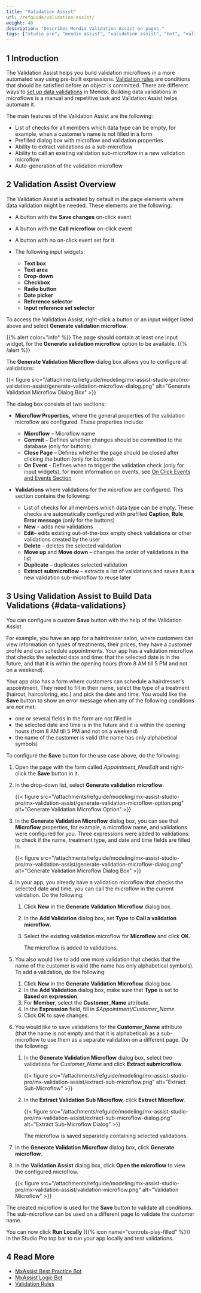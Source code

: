 ```yaml
---
title: "Validation Assist"
url: /refguide/validation-assist/
weight: 40
description: "Describes Mendix Validation Assist on pages."
tags: ["studio pro", "mendix assist", "validation assist", "bot", "validation bot", "validation", "data validations", "field validation", "form validation"]
---
```


## 1 Introduction 

The Validation Assist helps you build validation microflows in a more automated way using pre-built expressions. [Validation rules](/refguide/validation-rules/) are conditions that should be satisfied before an object is committed. There are different ways to [set up data validations](/refguide/setting-up-data-validation/) in Mendix. Building data validations in microflows is a manual and repetitive task and Validation Assist helps automate it. 

The main features of the Validation Assist are the following:

* List of checks for all members which data type can be empty, for example, when a customer’s name is not filled in a form  
* Prefilled dialog box with microflow and validation properties
* Ability to extract validations as a sub-microflow 
* Ability to call an existing validation sub-microflow in a new validation microflow
* Auto-generation of the validation microflow 

## 2 Validation Assist Overview

The Validation Assist is activated by default in the page elements where data validation might be needed. These elements are the following:

* A button with the **Save changes** on-click event
* A button with the **Call microflow** on-click event
* A button with no on-click event set for it
* The following input widgets:

    * **Text box**
    * **Text area**
    * **Drop-down**
    * **Checkbox**
    * **Radio button**
    * **Date picker**
    * **Reference selector**
    * **Input reference set selector**

To access the Validation Assist, right-click a button or an input widget listed above and select **Generate validation microflow**. 

{{% alert color="info" %}}
The page should contain at least one input widget, for the **Generate validation microflow** option to be available. 
{{% /alert %}} 

The **Generate Validation Microflow** dialog box allows you to configure all validations:

{{< figure src="/attachments/refguide/modeling/mx-assist-studio-pro/mx-validation-assist/generate-validation-microflow-dialog.png" alt="Generate Validation Microflow Dialog Box" >}}

The dialog box consists of two sections:

* **Microflow Properties,** where the general properties of the validation microflow are configured. These properties include:

    * **Microflow** – Microflow name
    * **Commit** – Defines whether changes should be committed to the database (only for buttons)
    * **Close Page** – Defines whether the page should be closed after clicking the button (only for buttons)
    * **On Event** – Defines when to trigger the validation check (only for input widgets), for more information on events, see [On Click Events and Events Section](/refguide/on-click-event/)

* **Validations** where validations for the microflow are configured. This section contains the following: 

    * List of checks for all members which data type can be empty. These checks are automatically configured with prefilled **Caption**, **Rule**, **Error message** (only for the buttons)
    * **New** – adds new validations  
    * **Edit**– edits existing out-of-the-box empty check validations or other validations created by the user
    * **Delete** – deletes the selected validation
    * **Move up** and **Move** **down** – changes the order of validations in the list
    * **Duplicate** – duplicates selected validation
    * **Extract** **submicroflow** – extracts a list of validations and saves it as a new validation sub-microflow to reuse later

## 3 Using Validation Assist to Build Data Validations {#data-validations}

You can configure a custom **Save** button with the help of the Validation Assist. 

For example, you have an app for a hairdresser salon, where customers can view information on types of treatments, their prices, they have a customer profile and can schedule appointments. Your app has a validation microflow that checks the selected date and time: that the selected date is in the future, and that it is within the opening hours (from 8 AM till 5 PM and not on a weekend). 

Your app also has a form where customers can schedule a hairdresser’s appointment. They need to fill in their name, select the type of a treatment (haircut, haircoloring, etc.) and pick the date and time. You would like the **Save** button to show an error message when any of the following conditions are *not* met:

* one or several fields in the form are not filled in
* the selected date and time is in the future and it is within the opening hours (from 8 AM till 5 PM and not on a weekend)
* the name of the customer is valid (the name has only alphabetical symbols)

To configure the **Save** button for the use case above, do the following:

1. Open the page with the form called *Appointment_NewEdit* and right-click the **Save** button in it.
2. In the drop-down list, select **Generate validation microflow**.

    {{< figure src="/attachments/refguide/modeling/mx-assist-studio-pro/mx-validation-assist/generate-validation-microflow-option.png" alt="Generate Validation Microflow Option" >}}

3. In the **Generate Validation Microflow** dialog box, you can see that **Microflow** properties, for example, a microflow name, and validations were configured for you. Three expressions were added to validations: to check if the name, treatment type, and date and time fields are filled in.

    {{< figure src="/attachments/refguide/modeling/mx-assist-studio-pro/mx-validation-assist/generate-validation-microflow-dialog.png" alt="Generate Validation Microflow Dialog Box" >}}

4. In your app, you already have a validation microflow that checks the selected date and time, you can call the microflow in the current validation. Do the following:

    1. Click **New** in the **Generate Validation Microflow** dialog box.
    2. In the **Add Validation** dialog box, set **Type** to **Call a validation microflow**.
    3. Select the existing validation microflow for **Microflow** and click **OK**. 

        The microflow is added to validations. 

5. You also would like to add one more validation that checks that the name of the customer is valid (the name has only alphabetical symbols). To add a validation, do the following:

    1. Click **New** in the **Generate Validation Microflow** dialog box. 
    2. In the **Add Validation** dialog box, make sure that **Type** is set to **Based on expression**.
    3. For **Member**, select the **Customer_Name** attribute.
    4. In the **Expression** field, fill in *$Appointment/Customer_Name*. 
    5. Click **OK** to save changes.

6. You would like to save validations for the **Customer_Name** attribute (that the name is not empty and that it is alphabetical) as a sub-microflow to use them as a separate validation on a different page.  Do the following:

    1. In the **Generate Validation Microflow** dialog box, select two validations for *Customer_Name* and click **Extract submicroflow**.

        {{< figure src="/attachments/refguide/modeling/mx-assist-studio-pro/mx-validation-assist/extract-sub-microflow.png" alt="Extract Sub-Microflow" >}}

    2. In the **Extract Validation Sub Microflow,** click **Extract Microflow**.

        {{< figure src="/attachments/refguide/modeling/mx-assist-studio-pro/mx-validation-assist/extract-sub-microflow-dialog.png" alt="Extract Sub-Microflow Dialog" >}}

        The microflow is saved separately containing selected validations.

7. In the **Generate Validation Microflow** dialog box, click **Generate microflow**. 
8. In the **Validation Assist** dialog box, click **Open the microflow** to view the configured microflow.

    {{< figure src="/attachments/refguide/modeling/mx-assist-studio-pro/mx-validation-assist/validation-microflow.png" alt="Validation Microflow" >}}

The created microflow is used for the **Save** button to validate all conditions. The sub-microflow can be used on a different page to validate the customer name.

You can now click **Run Locally** ({{% icon name="controls-play-filled" %}}) in the Studio Pro top bar to run your app locally and test validations.

## 4 Read More 

* [MxAssist Best Practice Bot](/refguide/mx-assist-performance-bot/)
* [MxAssist Logic Bot](/refguide/mx-assist-logic-bot/)
* [Validation Rules](/refguide/validation-rules/)     

